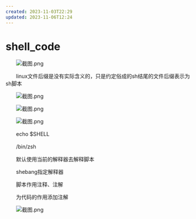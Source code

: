 ```yaml
---
created: 2023-11-03T22:29
updated: 2023-11-06T12:24
---
```

# shell_code

　　![截图.png](40%20-%20Obsidian/附件/Attachment/assets%206-zagger/image1-20230705220235-obbpdh6.png)

　　linux文件后缀是没有实际含义的，只是约定俗成的sh结尾的文件后缀表示为sh脚本

　　![截图.png](40%20-%20Obsidian/附件/Attachment/assets%206-zagger/image2-20230705220235-dytdcrd.png)

　　![截图.png](40%20-%20Obsidian/附件/Attachment/assets%206-zagger/image3-20230705220235-e2flkjd.png)

　　![截图.png](40%20-%20Obsidian/附件/Attachment/assets%206-zagger/image4-20230705220235-9gqacso.png)

　　echo \$SHELL

　　/bin/zsh

　　默认使用当前的解释器去解释脚本

　　shebang指定解释器

　　脚本作用注释、注解

　　为代码的作用添加注解

　　![截图.png](40%20-%20Obsidian/附件/Attachment/assets%206-zagger/image5-20230705220235-zjjdatn.png)
